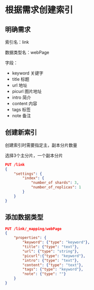 # 根据需求创建索引

## 明确需求

索引名：link

数据类型名：webPage

字段：

- keyword 关键字
- title 标题
- url 地址
- picurl 图片地址
- intro 简介
- content 内容
- tags 标签
- note 备注

## 创建新索引

创建索引时需要指定主，副本分片数量

选择3个主分片，一个副本分片

```json
PUT /link
{
    "settings": {
        "index": {
            "number_of shards": 3,
            "number_of_replicas": 1
        }
    }
}
```

## 添加数据类型

```json
PUT /link/_mapping/webPage 
{
    "properties": {
        "keyword": {"type": "keyword"},
        "title": {"type": "text"},
        "url": {"type": "string"},
        "picurl":{"type": "keyword"},
        "intro": {"type": "text"},
        "content": {"type": "text"},
        "tags": {"type": "keyword"},
        "note": {"type": ""}
    }
}
```

